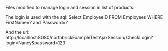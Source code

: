 Files modified to manage login and session in list of products.

The login is used with the sql: Select EmployeeID FROM Employees WHERE FirstName=? and Password=?

And the url: http://localhost:8080/northbrickExampleTestAjaxSession/CheckLogin?login=Nancy&password=123

